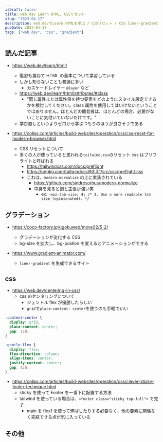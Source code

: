 ```yaml
---
isDraft: false
title: web.dev Learn HTML, CSSリセット
slug: "2023-04-17"
description: web.devでLearn HTMLを学ぶ / CSSリセット / CSS liner-gradient
pubDate: 2023-04-17
tags: ["web.dev", "css", "gradient"]
---
```


## 読んだ記事

- https://web.dev/learn/html/

  - 復習も兼ねて HTML の基本について学習している
  - しかし知らないことも普通に多い
    - カスケードレイヤー `@layer` など
  - https://web.dev/learn/html/attributes/#class
    - "同じ属性または属性値を持つ要素をどのようにスタイル設定できるかを検討してください。class 属性を使用してはいけないということではありません。ほとんどの開発者は、ほとんどの場合、必要がないことに気付いていないだけです。"
  - 学び直しというよりゼロから学ぶつもりのほうが良さそうである

- https://coliss.com/articles/build-websites/operation/css/css-reset-for-modern-browser.html
  - CSS リセットについて
  - 多くの人が使っていると思われる`tailwind.css`のリセット css はプリフライトと呼ばれる
    - https://tailwindcss.com/docs/preflight
    - https://unpkg.com/tailwindcss@3.3.1/src/css/preflight.css
    - これは、`modern-normalize` の上に実装されている
      - https://github.com/sindresorhus/modern-normalize
      - 中身を見ると割と主張が強い笑
        - ex: `-moz-tab-size: 4; /* 3. Use a more readable tab size (opinionated). */`

## グラデーション

- https://coco-factory.jp/ugokuweb/move02/5-2/

  - グラデーションが変化する CSS
  - bg-size を拡大し、bg-postion を変えるとアニメーションができる

- https://www.gradient-animator.com/
  - `liner-gradient` を生成できるサイト

## css

- https://web.dev/centering-in-css/
  - css のセンタリングについて
    - ジェントル flex が優勝したらしい
    - `grid`で`place-content: center`を使うのも手軽でいい

```css
.content-center {
  display: grid;
  place-content: center;
  gap: 1ch;
}
```

```css
.gentle-flex {
  display: flex;
  flex-direction: column;
  align-items: center;
  justify-content: center;
  gap: 1ch;
}
```

- https://coliss.com/articles/build-websites/operation/css/clever-sticky-footer-technique.html
  - sticky を使って Footer を一番下に配置する方法
  - tailwind を使っている場合は、`<footer class="sticky top-full">` で完了
    - main を flex1 を使って伸ばしたりする必要なく、他の要素に関係なく完結できる点が気に入っている

## その他
